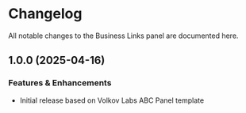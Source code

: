 # Changelog

All notable changes to the Business Links panel are documented here.

## 1.0.0 (2025-04-16)

### Features & Enhancements

- Initial release based on Volkov Labs ABC Panel template
